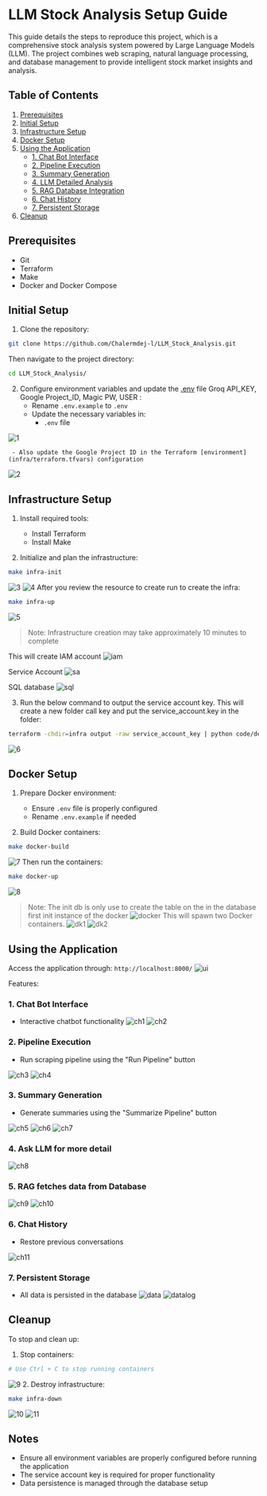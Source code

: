# LLM Stock Analysis Setup Guide
This guide details the steps to reproduce this project, which is a comprehensive stock analysis system powered by Large Language Models (LLM). The project combines web scraping, natural language processing, and database management to provide intelligent stock market insights and analysis.

## Table of Contents
1. [Prerequisites](#prerequisites)
2. [Initial Setup](#initial-setup)
3. [Infrastructure Setup](#infrastructure-setup)
4. [Docker Setup](#docker-setup)
5. [Using the Application](#using-the-application)
   - [1. Chat Bot Interface](#1-chat-bot-interface)
   - [2. Pipeline Execution](#2-pipeline-execution)
   - [3. Summary Generation](#3-summary-generation)
   - [4. LLM Detailed Analysis](#4-ask-llm-for-more-detail)
   - [5. RAG Database Integration](#5-rag-fetches-data-from-database)
   - [6. Chat History](#6-chat-history)
   - [7. Persistent Storage](#7-persistent-storage)
6. [Cleanup](#cleanup)

## Prerequisites
- Git
- Terraform
- Make
- Docker and Docker Compose

## Initial Setup
1. Clone the repository:
```bash
git clone https://github.com/Chalermdej-l/LLM_Stock_Analysis.git
```
Then navigate to the project directory:
```bash
cd LLM_Stock_Analysis/
```

2. Configure environment variables and update the [.env](.env.example) file Groq API_KEY, Google Project_ID, Magic PW, USER :
   - Rename `.env.example` to `.env`
   - Update the necessary variables in:
     - `.env` file
       
![1](/image/chainlit/1.png)

     - Also update the Google Project ID in the Terraform [environment](infra/terraform.tfvars) configuration
![2](/image/reproduce/2.png)
## Infrastructure Setup
1. Install required tools:
   - Install Terraform
   - Install Make

2. Initialize and plan the infrastructure:
```bash
make infra-init
```
![3](/image/reproduce/3.png)
![4](/image/reproduce/4.png)
After you review the resource to create run to create the infra:
```bash
make infra-up
```
![5](/image/reproduce/5.png)
> Note: Infrastructure creation may take approximately 10 minutes to complete

This will create IAM account
![iam](/image/resource/iam.png)

Service Account
![sa](/image/resource/sa.png)

SQL database
![sql](/image/resource/sql.png)


3. Run the below command to output the service account key. This will create a new folder call key and put the service_account.key in the folder:
```bash
terraform -chdir=infra output -raw service_account_key | python code/decode_key.py --encode_key="$(cat)"
```
![6](/image/reproduce/6.png)
## Docker Setup
1. Prepare Docker environment:
   - Ensure `.env` file is properly configured
   - Rename `.env.example` if needed

2. Build Docker containers:
```bash
make docker-build
```
![7](/image/reproduce/7.png)
Then run the containers:
```bash
make docker-up
```
![8](/image/reproduce/8.png)
> Note: The init db is only use to create the table on the in the database first init instance of the docker
![docker](/image/resource/docker.png)
This will spawn two Docker containers.
![dk1](/image/resource/chainlit.png)
![dk2](/image/resource/proxy.png)

## Using the Application
Access the application through: `http://localhost:8000/`
![ui](/image/resource/chainlit-ui.png)

Features:
### 1. Chat Bot Interface
   - Interactive chatbot functionality
![ch1](/image/chainlit/1.png)
![ch2](/image/chainlit/2.png)

### 2. Pipeline Execution
   - Run scraping pipeline using the "Run Pipeline" button
     
![ch3](/image/chainlit/3.png)
![ch4](/image/chainlit/4.png)
### 3. Summary Generation
   - Generate summaries using the "Summarize Pipeline" button

![ch5](/image/chainlit/5.png)
![ch6](/image/chainlit/6.png)
![ch7](/image/chainlit/7.png)

### 4. Ask LLM for more detail
 ![ch8](/image/chainlit/8.png)

### 5. RAG fetches data from Database
   
![ch9](/image/chainlit/9.png)
![ch10](/image/chainlit/10.png)   

### 6. Chat History
   - Restore previous conversations

  ![ch11](/image/chainlit/11.png)
### 7. Persistent Storage
   - All data is persisted in the database
  ![data](/image/resource/database.png)
  ![datalog](/image/resource/conversation-log.png)
## Cleanup
To stop and clean up:
1. Stop containers:
```bash
# Use Ctrl + C to stop running containers
```
![9](/image/reproduce/9.png)
2. Destroy infrastructure:
```bash
make infra-down
```
![10](/image/reproduce/10.png)
![11](/image/reproduce/11.png)
## Notes
- Ensure all environment variables are properly configured before running the application
- The service account key is required for proper functionality
- Data persistence is managed through the database setup
